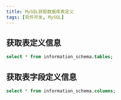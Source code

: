 ```yaml
---
title: MySQL获取数据库表定义
tags: [软件开发, MySQL]
---
```


## 获取表定义信息

```sql
select * from information_schema.tables;
```

## 获取表字段定义信息

```sql
select * from information_schema.columns;
```